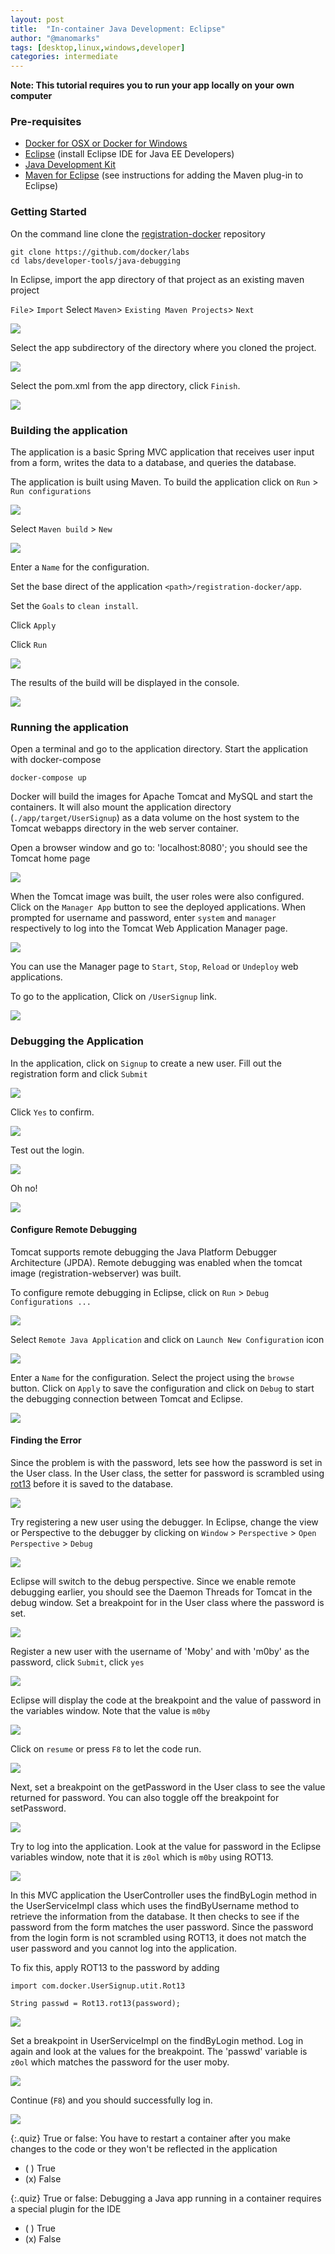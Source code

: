 ```yaml
---
layout: post
title:  "In-container Java Development: Eclipse"
author: "@manomarks"
tags: [desktop,linux,windows,developer]
categories: intermediate
---
```


**Note: This tutorial requires you to run your app locally on your own computer**

### Pre-requisites

* [Docker for OSX or Docker for Windows](https://www.docker.com/products/docker)
* [Eclipse](http://www.eclipse.org/downloads/) (install Eclipse IDE for Java EE Developers)
* [Java Development Kit](http://www.oracle.com/technetwork/java/javase/downloads/jdk8-downloads-2133151.html)
* [Maven for Eclipse](http://www.eclipse.org/m2e/) (see instructions for adding the Maven plug-in to Eclipse)

### Getting Started

On the command line clone the [registration-docker](https://github.com/docker/labs) repository

```
git clone https://github.com/docker/labs
cd labs/developer-tools/java-debugging
```

In Eclipse, import the app directory of that project as an existing maven project

`File`> `Import` Select `Maven`> `Existing Maven Projects`> `Next`

![](../images/eclipse_import_existing_maven_project_1.png)
 
 
Select the app subdirectory of the directory where you cloned the project.
 
![](../images/eclipse_import_existing_maven_project_2.png)
 
 
Select the pom.xml from the app directory, click `Finish`. 
 
![](../images/eclipse_import_existing_maven_project_3.png)


### Building the application

The application is a basic Spring MVC application that receives user input from a form, writes the data to a database, and queries the database.

The application is built using Maven. To build the application click on `Run` > `Run configurations`

![](../images/eclipse_maven_run_config3.png)

Select `Maven build` > `New`

![](../images/eclipse_maven_build_new.png)

Enter a `Name` for the configuration.

Set the base direct of the application `<path>/registration-docker/app`.

Set the `Goals` to `clean install`.

Click `Apply`

Click `Run`

![](../images/eclipse_maven_run_config_apply.png)

The results of the build will be displayed in the console.

![](../images/eclipse_maven_console_build_result.png)

### Running the application

Open a terminal and go to the application directory. Start the application with docker-compose

```
docker-compose up
```

Docker will build the images for Apache Tomcat and MySQL and start the containers. It will also mount the application directory (`./app/target/UserSignup`) as a data volume on the host system to the Tomcat webapps directory in the web server container.

Open a browser window and go to:
'localhost:8080'; you should see the Tomcat home page

![](../images/tomcat_home3.png)

When the Tomcat image was built, the user roles were also configured. Click on the `Manager App` button to see the deployed applications. When prompted for username and password, enter `system` and `manager` respectively to log into the Tomcat Web Application Manager page.

![](../images/tomcat_web_application_manager3.png)

You can use the Manager page to `Start`, `Stop`, `Reload` or `Undeploy` web applications.

To go to the application, Click on `/UserSignup` link.

![](../images/app_index_page3.png)

### Debugging the Application

In the application, click on `Signup` to create a new user. Fill out the registration form and click `Submit`

![](../images/app_debug_signup2.png)

Click `Yes` to confirm.

![](../images/app_debug_signup_confirm.png)

Test out the login.

![](../images/app_debug_login2.png)

Oh no!

![](../images/app_debug_login_fail2.png)

#### Configure Remote Debugging

Tomcat supports remote debugging the Java Platform Debugger Architecture (JPDA). Remote debugging was enabled when the tomcat image (registration-webserver) was built.

To configure remote debugging in Eclipse, click on `Run` > `Debug Configurations ...`

![](../images/eclipse_debug_configure2.png)

Select `Remote Java Application` and click on `Launch New Configuration` icon

![](../images/eclipse_debug_configure_new.png)

Enter a `Name` for the configuration. Select the project using the `browse` button. Click on `Apply` to save the configuration and click on `Debug` to start the debugging connection between Tomcat and Eclipse.

![](../images/eclipse_debug_configure_docker.png)

#### Finding the Error

Since the problem is with the password, lets see how the password is set in the User class. In the User class, the setter for password is scrambled using [rot13](https://en.wikipedia.org/wiki/ROT13) before it is saved to the database.

![](../images/eclipse_debug_User_password.png)

Try registering a new user using the debugger. In Eclipse, change the view or Perspective to the debugger by clicking on `Window` > `Perspective` > `Open Perspective` > `Debug`

![](../images/eclipse_debug_perspective.png)

Eclipse will switch to the debug perspective. Since we enable remote debugging earlier, you should see the Daemon Threads for Tomcat in the debug window. Set a breakpoint for in the User class where the password is set.

![](../images/eclipse_debug_User_breakpoint.png)

Register a new user with the username of 'Moby' and with 'm0by' as the password, click `Submit`, click `yes`

![](../images/app_register_moby2.png)

Eclipse will display the code at the breakpoint and the value of password in the variables window. Note that the value is `m0by`

![](../images/eclipse_debug_User_moby.png)

Click on `resume` or press `F8` to let the code run.

![](../images/eclipse_debug_resume.png)

Next, set a breakpoint on the getPassword in the User class to see the value returned for password. You can also toggle off the breakpoint for setPassword.

![](../images/eclipse_debug_User_getPassword.png)

Try to log into the application. Look at the value for password in the Eclipse variables window, note that it is `z0ol` which is `m0by` using ROT13.

![](../images/eclipse_debug_User_show_user.png)

In this MVC application the UserController uses the findByLogin method in the UserServiceImpl class which uses the findByUsername method to retrieve the information from the database. It then checks to see if the password from the form matches the user password. Since the password from the login form is not scrambled using ROT13, it does not match the user password and you cannot log into the application.

To fix this, apply ROT13 to the password by adding

```
import com.docker.UserSignup.utit.Rot13

String passwd = Rot13.rot13(password);
```
![](../images/eclipse_debug_UserServiceImpl_code.png)

Set a breakpoint in UserServiceImpl on the findByLogin method. Log in again and look at the values for the breakpoint. The 'passwd' variable is `z0ol` which matches the password for the user moby.

![](../images/eclipse_debug_UserServiceImpl_values.png)

Continue (`F8`) and you should successfully log in.

![](../images/app_debug_success.png)

{:.quiz}
True or false: You have to restart a container after you make changes to the code or they won't be reflected in the application
- ( ) True
- (x) False

{:.quiz}
True or false: Debugging a Java app running in a container requires a special plugin for the IDE
- ( ) True
- (x) False
